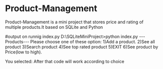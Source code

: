 # Product-Management
Product-Management is a mini project that stores price and rating of multiple products.It based on SQLite and Python

#output on runnig index.py
D:\SQLiteMiniProject>python index.py
 ---Products---
Please choose one of these option:
1)Add a product.
2)See all product
3)Search product
4)See top rated product
5)EXIT
6)See product by Price(low to high).

You selected:
After that code will work according to choice

